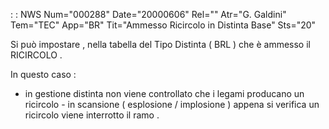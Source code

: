  :  : NWS Num="000288" Date="20000606" Rel="" Atr="G. Galdini" Tem="TEC" App="BR" Tit="Ammesso Ricircolo in Distinta Base" Sts="20"

Si può impostare , nella tabella del Tipo Distinta  ( BRL ) che è ammesso il RICIRCOLO .

In questo caso  : 
   -  in gestione distinta non viene controllato che i legami producano un ricircolo    -  in scansione ( esplosione / implosione ) appena si verifica un ricircolo viene interrotto il ramo .





